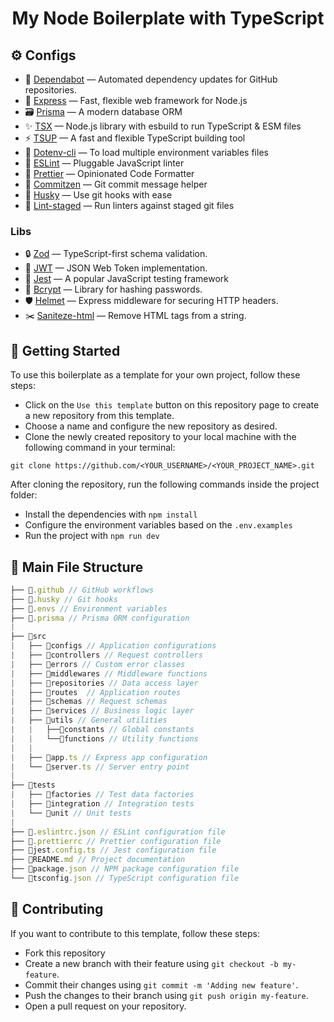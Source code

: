 <h1 align="center">My Node Boilerplate with TypeScript</h1>


## :gear: Configs
- :arrows_counterclockwise: [Dependabot](https://docs.github.com/en/code-security/dependabot/dependabot-version-updates/configuration-options-for-the-dependabot.yml-file) — Automated dependency updates for GitHub repositories.
- :diamond_shape_with_a_dot_inside: [Express](http://expressjs.com/pt-br/) —  Fast, flexible web framework for Node.js
- :card_file_box: [Prisma](https://www.prisma.io/) — A modern database ORM
- :sparkles: [TSX](https://www.npmjs.com/package/tsx) — Node.js library with esbuild to run TypeScript & ESM files
- :zap: [TSUP](https://tsup.egoist.dev/) — A fast and flexible TypeScript building tool
- :file_folder: [Dotenv-cli](https://www.npmjs.com/package/dotenv-cli) — To load multiple environment variables files
- :wrench: [ESLint](https://eslint.org/) — Pluggable JavaScript linter
- :art: [Prettier](https://prettier.io/) — Opinionated Code Formatter
- :pencil: [Commitzen](https://github.com/commitizen/cz-cli) — Git commit message helper
- :dog: [Husky](https://typicode.github.io/husky/#/) — Use git hooks with ease
- :no_entry_sign: [Lint-staged](https://github.com/okonet/lint-staged) — Run linters against staged git files
### Libs
- :lock: [Zod](https://zod.dev/) — TypeScript-first schema validation.
- :key: [JWT](https://jwt.io/) — JSON Web Token implementation.
- :microscope: [Jest](https://jestjs.io/pt-BR/) — A popular JavaScript testing framework
- :closed_lock_with_key: [Bcrypt](https://www.npmjs.com/package/bcrypt) — Library for hashing passwords.
- :shield: [Helmet](https://www.npmjs.com/package/helmet) — Express middleware for securing HTTP headers.
- :scissors: [Saniteze-html](https://www.npmjs.com/package/sanitize-html) — Remove HTML tags from a string.

## :rocket: Getting Started

To use this boilerplate as a template for your own project, follow these steps:

  - Click on the `Use this template` button on this repository page to create a new repository from this template.
  - Choose a name and configure the new repository as desired.
  - Clone the newly created repository to your local machine with the following command in your terminal:

```shel
git clone https://github.com/<YOUR_USERNAME>/<YOUR_PROJECT_NAME>.git
```

After cloning the repository, run the following commands inside the project folder:
- Install the dependencies with `npm install`
- Configure the environment variables based on the `.env.examples`
- Run the project with `npm run dev`

## :file_folder: Main File Structure

```ts
├── 📁.github // GitHub workflows
├── 📁.husky // Git hooks
├── 📁.envs // Environment variables
├── 📁.prisma // Prisma ORM configuration
|
├── 📁src
|   ├── 📁configs // Application configurations
|   ├── 📁controllers // Request controllers
|   ├── 📁errors // Custom error classes
|   ├── 📁middlewares // Middleware functions
|   ├── 📁repositories // Data access layer
|   ├── 📁routes  // Application routes
|   ├── 📁schemas // Request schemas
|   ├── 📁services // Business logic layer
|   ├── 📁utils // General utilities
|   |   ├──📁constants // Global constants
|   |   └──📁functions // Utility functions
|   |
|   ├── 📄app.ts // Express app configuration
|   └── 📄server.ts // Server entry point
|
├── 📁tests
|   ├── 📁factories // Test data factories
|   ├── 📁integration // Integration tests
|   └── 📁unit // Unit tests
|
├── 📄.eslintrc.json // ESLint configuration file
├── 📄.prettierrc // Prettier configuration file
├── 📄jest.config.ts // Jest configuration file
├── 📄README.md // Project documentation
├── 📄package.json // NPM package configuration file
└── 📄tsconfig.json // TypeScript configuration file

```

## :handshake: Contributing

If you want to contribute to this template, follow these steps:

- Fork this repository
- Create a new branch with their feature using `git checkout -b my-feature`.
- Commit their changes using `git commit -m 'Adding new feature'`.
- Push the changes to their branch using `git push origin my-feature`.
- Open a pull request on your repository.


